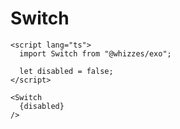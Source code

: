 # Switch

```svelte
<script lang="ts">
  import Switch from "@whizzes/exo";

  let disabled = false;
</script>

<Switch
  {disabled}
/>
```
